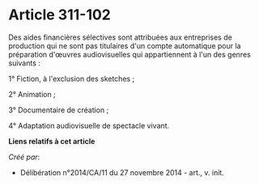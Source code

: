 # Article 311-102

Des aides financières sélectives sont attribuées aux entreprises de production qui ne sont pas titulaires d'un compte
automatique pour la préparation d'œuvres audiovisuelles qui appartiennent à l'un des genres suivants : 

1° Fiction, à l'exclusion des sketches ; 

2° Animation ; 

3° Documentaire de création ; 

4° Adaptation audiovisuelle de spectacle vivant.

**Liens relatifs à cet article**

_Créé par_:

  - Délibération n°2014/CA/11 du 27 novembre 2014 - art., v. init.
